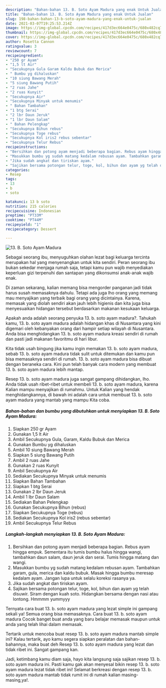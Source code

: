 ```yaml
---
description: "Bahan-bahan 13. B. Soto Ayam Madura yang enak Untuk Jualan"
title: "Bahan-bahan 13. B. Soto Ayam Madura yang enak Untuk Jualan"
slug: 198-bahan-bahan-13-b-soto-ayam-madura-yang-enak-untuk-jualan
date: 2021-03-07T19:25:53.214Z
image: https://img-global.cpcdn.com/recipes/417d3ec664e0475c/680x482cq70/13-b-soto-ayam-madura-foto-resep-utama.jpg
thumbnail: https://img-global.cpcdn.com/recipes/417d3ec664e0475c/680x482cq70/13-b-soto-ayam-madura-foto-resep-utama.jpg
cover: https://img-global.cpcdn.com/recipes/417d3ec664e0475c/680x482cq70/13-b-soto-ayam-madura-foto-resep-utama.jpg
author: Rosetta Cannon
ratingvalue: 3
reviewcount: 7
recipeingredient:
- "250 gr Ayam"
- "1,5 lt Air"
- "Secukupnya Gula Garam Kaldu Bubuk dan Merica"
- " Bumbu yg dihaluskan"
- "10 siung Bawang Merah"
- "5 siung Bawang Putih"
- "2 ruas Jahe"
- "2 ruas Kunyit"
- "Secukupnya Air"
- "Secukupnya Minyak untuk menumis"
- " Bahan Tambahan"
- "1 btg Serai"
- "2 lbr Daun Jeruk"
- "1 lbr Daun Salam"
- " Bahan Pelengkap"
- "Secukupnya Bihun rebus"
- "Secukupnya Toge rebus"
- "Secukupnya Kol iris2 rebus sebentar"
- "Secukupnya Telur Rebus"
recipeinstructions:
- "Bersihkan dan potong ayam menjadi beberapa bagian. Rebus ayam hingga empuk. Sementara itu tumis bumbu halus hingga wangi, tambahkan daun salam, daun jeruk dan serai. Tumis hingga matang dan wangi."
- "Masukkan bumbu yg sudah matang kedalam rebusan ayam. Tambahkan garam, gula, merica dan kaldu bubuk. Masak hingga bumbu meresap kedalam ayam. Jangan lupa untuk selalu koreksi rasanya ya."
- "Jika sudah angkat dan tiriskan ayam."
- "Sajikan bersama potongan telur, toge, kol, bihun dan ayam yg telah disuwir. Siram dengan kuah soto. Hidangkan bersama dengan nasi atau lontong. Hmmmm yummyyy"
categories:
- Resep
tags:
- 13
- b
- soto

katakunci: 13 b soto 
nutrition: 215 calories
recipecuisine: Indonesian
preptime: "PT33M"
cooktime: "PT44M"
recipeyield: "1"
recipecategory: Dessert

---
```



![13. B. Soto Ayam Madura](https://img-global.cpcdn.com/recipes/417d3ec664e0475c/680x482cq70/13-b-soto-ayam-madura-foto-resep-utama.jpg)

Sebagai seorang ibu, menyuguhkan olahan lezat bagi keluarga tercinta merupakan hal yang menyenangkan untuk kita sendiri. Peran seorang ibu bukan sekedar menjaga rumah saja, tetapi kamu pun wajib menyediakan keperluan gizi terpenuhi dan santapan yang dikonsumsi anak-anak wajib enak.

Di zaman  sekarang, kalian memang bisa mengorder panganan jadi tidak harus susah memasaknya dahulu. Tetapi ada juga lho orang yang memang mau menyajikan yang terbaik bagi orang yang dicintainya. Karena, memasak yang diolah sendiri akan jauh lebih higienis dan kita juga bisa menyesuaikan hidangan tersebut berdasarkan makanan kesukaan keluarga. 



Apakah anda adalah seorang penyuka 13. b. soto ayam madura?. Tahukah kamu, 13. b. soto ayam madura adalah hidangan khas di Nusantara yang kini digemari oleh kebanyakan orang dari hampir setiap wilayah di Nusantara. Anda bisa menghidangkan 13. b. soto ayam madura kreasi sendiri di rumah dan pasti jadi makanan favoritmu di hari libur.

Kita tidak usah bingung jika kamu ingin memakan 13. b. soto ayam madura, sebab 13. b. soto ayam madura tidak sulit untuk ditemukan dan kamu pun bisa memasaknya sendiri di rumah. 13. b. soto ayam madura bisa dibuat dengan beraneka cara. Kini pun telah banyak cara modern yang membuat 13. b. soto ayam madura lebih mantap.

Resep 13. b. soto ayam madura juga sangat gampang dihidangkan, lho. Anda tidak usah ribet-ribet untuk membeli 13. b. soto ayam madura, karena Kalian mampu menyajikan di rumahmu. Untuk Kalian yang hendak menghidangkannya, di bawah ini adalah cara untuk membuat 13. b. soto ayam madura yang mantab yang mampu Kita coba.

<!--inarticleads1-->

##### Bahan-bahan dan bumbu yang dibutuhkan untuk menyiapkan 13. B. Soto Ayam Madura:

1. Siapkan 250 gr Ayam
1. Gunakan 1,5 lt Air
1. Ambil Secukupnya Gula, Garam, Kaldu Bubuk dan Merica
1. Gunakan  Bumbu yg dihaluskan
1. Ambil 10 siung Bawang Merah
1. Siapkan 5 siung Bawang Putih
1. Ambil 2 ruas Jahe
1. Gunakan 2 ruas Kunyit
1. Ambil Secukupnya Air
1. Sediakan Secukupnya Minyak untuk menumis
1. Siapkan  Bahan Tambahan
1. Siapkan 1 btg Serai
1. Gunakan 2 lbr Daun Jeruk
1. Ambil 1 lbr Daun Salam
1. Sediakan  Bahan Pelengkap
1. Gunakan Secukupnya Bihun (rebus)
1. Siapkan Secukupnya Toge (rebus)
1. Sediakan Secukupnya Kol iris2 (rebus sebentar)
1. Ambil Secukupnya Telur Rebus




<!--inarticleads2-->

##### Langkah-langkah menyiapkan 13. B. Soto Ayam Madura:

1. Bersihkan dan potong ayam menjadi beberapa bagian. Rebus ayam hingga empuk. Sementara itu tumis bumbu halus hingga wangi, tambahkan daun salam, daun jeruk dan serai. Tumis hingga matang dan wangi.
1. Masukkan bumbu yg sudah matang kedalam rebusan ayam. Tambahkan garam, gula, merica dan kaldu bubuk. Masak hingga bumbu meresap kedalam ayam. Jangan lupa untuk selalu koreksi rasanya ya.
1. Jika sudah angkat dan tiriskan ayam.
1. Sajikan bersama potongan telur, toge, kol, bihun dan ayam yg telah disuwir. Siram dengan kuah soto. Hidangkan bersama dengan nasi atau lontong. Hmmmm yummyyy




Ternyata cara buat 13. b. soto ayam madura yang lezat simple ini gampang sekali ya! Semua orang bisa memasaknya. Cara buat 13. b. soto ayam madura Cocok banget buat anda yang baru belajar memasak maupun untuk anda yang telah lihai dalam memasak.

Tertarik untuk mencoba buat resep 13. b. soto ayam madura mantab simple ini? Kalau tertarik, ayo kamu segera siapkan peralatan dan bahan-bahannya, maka buat deh Resep 13. b. soto ayam madura yang lezat dan tidak ribet ini. Sangat gampang kan. 

Jadi, ketimbang kamu diam saja, hayo kita langsung saja sajikan resep 13. b. soto ayam madura ini. Pasti kamu gak akan menyesal bikin resep 13. b. soto ayam madura lezat tidak ribet ini! Selamat berkreasi dengan resep 13. b. soto ayam madura mantab tidak rumit ini di rumah kalian masing-masing,ya!.

